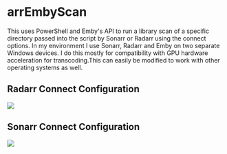 # arrEmbyScan
This uses PowerShell and Emby's API to run a library scan of a specific directory passed into the script by Sonarr or Radarr using the connect options. In my environment I use Sonarr, Radarr and Emby on two separate Windows devices. I do this mostly for compatibility with GPU hardware acceleration for transcoding.This can easily be modified to work with other operating systems as well.

## Radarr Connect Configuration
[![](https://i.imgur.com/BrkI2KO.png)](#)

## Sonarr Connect Configuration
[![](https://i.imgur.com/hOkaCmb.png)](#)